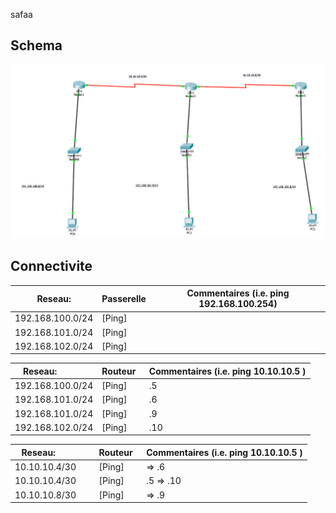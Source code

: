 safaa

## Schema

![alt tag](./300108495.png)

## Connectivite

| Reseau:             |  Passerelle | Commentaires (i.e. ping 192.168.100.254)|
|---------------------|-------------|-----------------------------------------| 
| 192.168.100.0/24    | [Ping]      |                                         |
| 192.168.101.0/24    | [Ping]      |                                         |
| 192.168.102.0/24    | [Ping]      |                                         |

| Reseau:             |  Routeur    | Commentaires (i.e. ping 10.10.10.5 )    |
|---------------------|-------------|-----------------------------------------| 
| 192.168.100.0/24    | [Ping]      | .5                                      |
| 192.168.101.0/24    | [Ping]      | .6                                      |
| 192.168.101.0/24    | [Ping]      | .9                                      |
| 192.168.102.0/24    | [Ping]      | .10                                     |

| Reseau:             |  Routeur    | Commentaires (i.e. ping 10.10.10.5 )    |
|---------------------|-------------|-----------------------------------------| 
| 10.10.10.4/30       | [Ping]      |    => .6                                |
| 10.10.10.4/30       | [Ping]      | .5 => .10                               |
| 10.10.10.8/30       | [Ping]      |    => .9                                |

